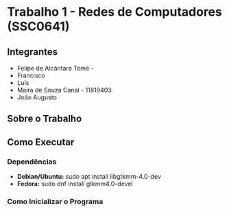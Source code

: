 # Trabalho 1 - Redes de Computadores (SSC0641)

## Integrantes

- Felipe de Alcântara Tomé - 
- Francisco
- Luís
- Maíra de Souza Canal - 11819403
- João Augusto

## Sobre o Trabalho

## Como Executar

### Dependências
- **Debian/Ubuntu:** sudo apt install libgtkmm-4.0-dev
- **Fedora:** sudo dnf install gtkmm4.0-devel

### Como Inicializar o Programa
